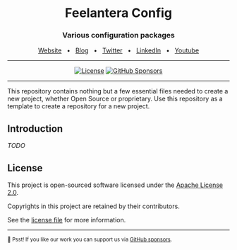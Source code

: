 <div align="center">
  <h1>Feelantera Config</h1>
  <p><h3 align="center">Various configuration packages</h3></p>
  <a href="https://feel.co.id">Website</a>
  <span>&nbsp;&nbsp;•&nbsp;&nbsp;</span>
  <a href="https://feel.co.id/blog">Blog</a>
  <span>&nbsp;&nbsp;•&nbsp;&nbsp;</span>
  <a href="https://twitter.com/feelantera">Twitter</a>
  <span>&nbsp;&nbsp;•&nbsp;&nbsp;</span>
  <a href="https://www.linkedin.com/company/feelantera">LinkedIn</a>
  <span>&nbsp;&nbsp;•&nbsp;&nbsp;</span>
  <a href="https://www.youtube.com/@feelantera">Youtube</a>
</div>

<hr>

<div align="center">

<!-- [![Repo Sync Status](https://github.com/yml/actions/workflows/repo-sync.yml/badge.svg?branch=main)](https://github.com/yml/actions/workflows/repo-sync.yml) -->

[![License](https://img.shields.io/github/license/feelantera/config?style=flat-square)][choosealicense]
[![GitHub Sponsors](https://img.shields.io/static/v1?color=26B643&label=Sponsor&message=%E2%9D%A4&logo=GitHub&style=flat-square)](https://github.com/sponsors/feelantera)

</div>

<hr>

This repository contains nothing but a few essential files needed to create a new project, whether Open Source or proprietary. Use this repository as a template to create a repository for a new project.

## Introduction

_TODO_

## License

This project is open-sourced software licensed under the [Apache License 2.0][choosealicense].

Copyrights in this project are retained by their contributors.

See the [license file](./LICENSE) for more information.

[choosealicense]: https://choosealicense.com/licenses/apache-2.0/
[contactmailto]: mailto:contact@feel.co.id

---

<sub>🤫 Psst! If you like our work you can support us via [GitHub sponsors](https://github.com/sponsors/feelantera).
